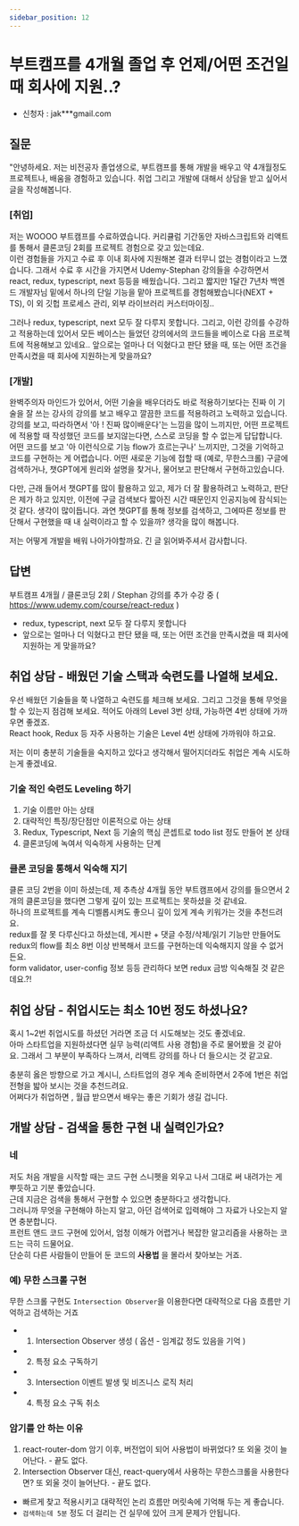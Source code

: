 ```yaml
---
sidebar_position: 12
---
```


# 부트캠프를 4개월 졸업 후 언제/어떤 조건일때 회사에 지원..?

<head>
  <meta name="keywords" content="국비학원, 내일배움, 부트캠프, 취업 시기, 취업 시도"/>
</head>

- 신청자 : jak***gmail.com

## 질문  

"안녕하세요. 저는 비전공자 졸업생으로, 부트캠프를 통해 개발을 배우고 약 4개월정도 프로젝트나, 배움을 경험하고 있습니다. 취업 그리고 개발에 대해서 상담을 받고 싶어서 글을 작성해봅니다.

### [취업]
저는 WOOOO 부트캠프를 수료하였습니다. 커리큘럼 기간동안 자바스크립트와 리액트를 통해서 클론코딩 2회를 프로젝트 경험으로 갖고 있는데요.   
이런 경험들을 가지고 수료 후 이내 회사에 지원해본 결과 터무니 없는 경험이라고 느꼈습니다. 그래서 수료 후 시간을 가지면서 Udemy-Stephan 강의들을 수강하면서 react, redux, typescript, next 등등을 배웠습니다. 그리고 짧지만 1달간 7년차 백엔드 개발자님 밑에서 하나의 단일 기능을 맡아 프로젝트를 경험해봤습니다(NEXT + TS), 이 외 깃헙 프로세스 관리, 외부 라이브러리 커스터마이징..  


그러나 redux, typescript, next 모두 잘 다루지 못합니다. 그리고, 이런 강의를 수강하고 적용하는데 있어서 모든 베이스는 들었던 강의에서의 코드들을 베이스로 다음 프로젝트에 적용해보고 있네요.. 앞으로는 얼마나 더 익혔다고 판단 됐을 때, 또는 어떤 조건을 만족시켰을 때 회사에 지원하는게 맞을까요? 

### [개발]
완벽주의자 마인드가 있어서, 어떤 기술을 배우더라도 바로 적용하기보다는 진짜 이 기술을 잘 쓰는 강사의 강의를 보고 배우고 깔끔한 코드를 적용하려고 노력하고 있습니다. 강의를 보고, 따라하면서 '아 ! 진짜 많이배운다'는 느낌을 많이 느끼지만, 어떤 프로젝트에 적용할 때 작성했던 코드를 보지않는다면, 스스로 코딩을 할 수 없는게 답답합니다. 어떤 코드를 보고 '아 이런식으로 기능 flow가 흐르는구나' 느끼지만, 그것을 기억하고 코드를 구현하는 게 어렵습니다. 어떤 새로운 기능에 접할 때 (예로, 무한스크롤) 구글에 검색하거나, 챗GPT에게 원리와 설명을 찾거나, 물어보고 판단해서 구현하고있습니다. 

다만, 근래 들어서 챗GPT를 많이 활용하고 있고, 제가 더 잘 활용하려고 노력하고, 판단은 제가 하고 있지만, 이전에 구글 검색보다 짧아진 시간 때문인지 인공지능에 잠식되는 것 같다. 생각이 많이듭니다. 과연 챗GPT를 통해 정보를 검색하고, 그에따른 정보를 판단해서 구현했을 때 내 실력이라고 할 수 있을까? 생각을 많이 해봅니다.

저는 어떻게 개발을 배워 나아가야할까요. 
긴 글 읽어봐주셔서 감사합니다.


## 답변

부트캠프 4개월 /  클론코딩 2회  / Stephan 강의를 추가 수강 중 ( https://www.udemy.com/course/react-redux ) 
- redux, typescript, next 모두 잘 다루지 못합니다
- 앞으로는 얼마나 더 익혔다고 판단 됐을 때, 또는 어떤 조건을 만족시켰을 때 회사에 지원하는 게 맞을까요? 

## 취업 상담 - 배웠던 기술 스택과 숙련도를 나열해 보세요.

우선 배웠던 기술들을 쭉 나열하고 숙련도를 체크해 보세요. 그리고 그것을 통해 무엇을 할 수 있는지 점검해 보세요.
적어도 아래의 Level 3번 상태, 가능하면 4번 상태에 가까우면 좋겠죠.  
React hook, Redux 등 자주 사용하는 기술은 Level 4번 상태에 가까워야 하고요.    

저는 이미 충분히 기술들을 숙지하고 있다고 생각해서 떨어지더라도 취업은 계속 시도하는게 좋겠네요.

### 기술 적인 숙련도 Leveling 하기

1. 기술 이름만 아는 상태
2. 대략적인 특징/장단점만 이론적으로 아는 상태
3. Redux, Typescript, Next 등 기술의 핵심 콘셉트로 todo list 정도 만들어 본 상태
4. 클론코딩에 녹여서 익숙하게 사용하는 단계


### 클론 코딩을 통해서 익숙해 지기

클론 코딩 2번을 이미 하셨는데, 제 추측상 4개월 동안 부트캠프에서 강의를 들으면서 2개의 클론코딩을 했다면 그렇게 깊이 있는 프로젝트는 못하셨을 것 같네요.  
하나의 프로젝트를 계속 디벨롭시켜도 좋으니 깊이 있게 계속 키워가는 것을 추천드려요.  
redux를 잘 못 다루신다고 하셨는데, 게시판 + 댓글 수정/삭제/읽기 기능만 만들어도 redux의 flow를 최소 8번 이상 반복해서 코드를 구현하는데 익숙해지지 않을 수 없거든요.  
form validator, user-config 정보 등등 관리하다 보면 redux 금방 익숙해질 것 같은데요.?!


## 취업 상담 - 취업시도는 최소 10번 정도 하셨나요?

혹시 1~2번 취업시도를 하셨던 거라면 조금 더 시도해보는 것도 좋겠네요.  
아마 스타트업을 지원하셨다면 실무 능력(리액트 사용 경험)을 주로 물어봤을 것 같아요. 
그래서 그 부분이 부족하다 느껴서, 리액트 강의를 하나 더 들으시는 것 같고요.  

충분히 옳은 방향으로 가고 계시니, 스타트업의 경우 계속 준비하면서 2주에 1번은 취업 전형을 밟아 보시는 것을 추천드려요.  
어쩌다가 취업하면 , 월급 받으면서 배우는 좋은 기회가 생길 겁니다.   


## 개발 상담 - 검색을 통한 구현 내 실력인가요?

### 네

저도 처음 개발을 시작할 때는 코드 구현 스니펫을 외우고 나서 그대로 써 내려가는 게 뿌듯하고 기분 좋았습니다.    
근데 지금은 검색을 통해서 구현할 수 있으면 충분하다고 생각합니다.   
그러니까 무엇을 구현해야 하는지 알고, 아던 검색어로 입력해야 그 자료가 나오는지 알면 충분합니다.   
프런트 앤드 코드 구현에 있어서, 엄청 이해가 어렵거나 복잡한 알고리즘을 사용하는 코드는 극히 드물어요.    
단순히 다른 사람들이 만들어 둔 코드의 **사용법** 을 몰라서 찾아보는 거죠.  

### 예) 무한 스크롤 구현

무한 스크롤 구현도 `Intersection Observer`을 이용한다면 대략적으로 다음 흐름만 기억하고 검색하는 거죠
- 1. Intersection Observer 생성 ( 옵션 - 임계값 정도 있음을 기억 )
- 2. 특정 요소 구독하기
- 3. Intersection 이벤트 발생 및 비즈니스 로직 처리
- 4. 특정 요소 구독 취소


### 암기를 안 하는 이유 

1. react-router-dom 암기 이후, 버전업이 되어 사용법이 바뀌었다? 또 외울 것이 늘어난다. - 끝도 없다.  
2. Intersection Observer 대신, react-query에서 사용하는 무한스크롤을 사용한다면? 또 외울 것이 늘어난다. - 끝도 없다.  


- 빠르게 찾고 적용시키고 대략적인 논리 흐름만 머릿속에 기억해 두는 게 좋습니다.  
- `검색하는데 5분` 정도 더 걸리는 건 실무에 있어 크게 문제가 안됩니다.  
